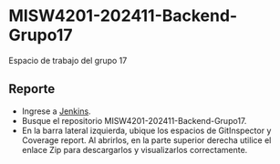 # MISW4201-202411-Backend-Grupo17
Espacio de trabajo del grupo 17
 
## Reporte
* Ingrese a [Jenkins](http://157.253.238.75:8080/jenkins-misovirtual/).
* Busque el repositorio MISW4201-202411-Backend-Grupo17.
* En la barra lateral izquierda, ubique los espacios de GitInspector y Coverage report. Al abrirlos, en la parte superior derecha utilice el enlace Zip para descargarlos y visualizarlos correctamente.

